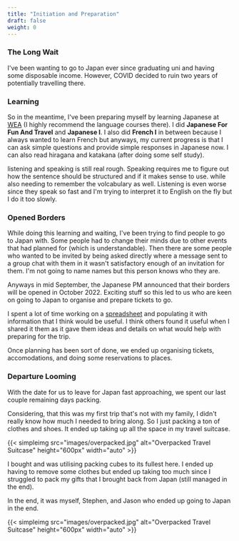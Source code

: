 ```yaml
---
title: "Initiation and Preparation"
draft: false
weight: 0
---
```

### The Long Wait

I've been wanting to go to Japan ever since graduating uni and having some disposable income. However, COVID decided to ruin two years of potentially travelling there.


### Learning

So in the meantime, I've been preparing myself by learning Japanese at [WEA](https://www.wea-sa.com.au/) (I highly recommend the language courses there). I did **Japanese For Fun And Travel** and **Japanese I**. I also did **French I** in between because I always wanted to learn French but anyways, my current progress is that I can ask simple questions and provide simple responses in Japanese now. I can also read hiragana and katakana (after doing some self study).

listening and speaking is still real rough. Speaking requires me to figure out how the sentence should be structured and if it makes sense to use. while also needing to remember the volcabulary as well. Listening is even worse since they speak so fast and I'm trying to interpret it to English on the fly but I do it too slowly.


### Opened Borders

While doing this learning and waiting, I've been trying to find people to go to Japan with. Some people had to change their minds due to other events that had planned for (which is understandable). Then there are some people who wanted to be invited by being asked directly where a message sent to a group chat with them in it wasn't satisfactory enough of an invitation for them. I'm not going to name names but this person knows who they are.

Anyways in mid September, the Japanese PM announced that their borders will be opened in October 2022. Exciting stuff so this led to us who are keen on going to Japan to organise and prepare tickets to go.

I spent a lot of time working on a [spreadsheet](https://docs.google.com/spreadsheets/d/1sXl3gYC8ZeWjZuWGpjnTzAWPfVCgZ7zYeqOGEUZRi3I/edit?usp=sharing) and populating it with information that I think would be useful. I think others found it useful when I shared it them as it gave them ideas and details on what would help with preparing for the trip.

Once planning has been sort of done, we ended up organising tickets, accomodations, and doing some reservations to places.

### Departure Looming

With the date for us to leave for Japan fast approaching, we spent our last couple remaining days packing.

Considering, that this was my first trip that's not with my family, I didn't really know how much I needed to bring along. So I just packing a ton of clothes and shoes. It ended up taking up all the space in my travel suitcase.

{{< simpleimg src="images/overpacked.jpg" alt="Overpacked Travel Suitcase" height="600px" width="auto" >}}

I bought and was utilising packing cubes to its fullest here. I ended up having to remove some clothes but ended up taking too much since I struggled to pack my gifts that I brought back from Japan (still managed in the end).

In the end, it was myself, Stephen, and Jason who ended up going to Japan in the end.

{{< simpleimg src="images/overpacked.jpg" alt="Overpacked Travel Suitcase" height="600px" width="auto" >}}
